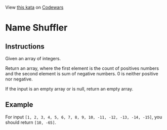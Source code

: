 View [this kata](https://www.codewars.com/kata/576bb71bbbcf0951d5000044) on [Codewars](https://www.codewars.com)

# Name Shuffler

## Instructions

Given an array of integers.

Return an array, where the first element is the count of positives numbers and the second element is sum of negative numbers. 0 is neither positive nor negative.

If the input is an empty array or is null, return an empty array.

## Example

For input `[1, 2, 3, 4, 5, 6, 7, 8, 9, 10, -11, -12, -13, -14, -15]`, you should return `[10, -65]`.
